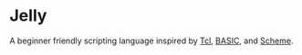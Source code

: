 Jelly
=====
A beginner friendly scripting language inspired by [Tcl](https://www.tcl-lang.org/), [BASIC](https://en.wikipedia.org/wiki/BASIC), and [Scheme](http://www.scheme-reports.org/).